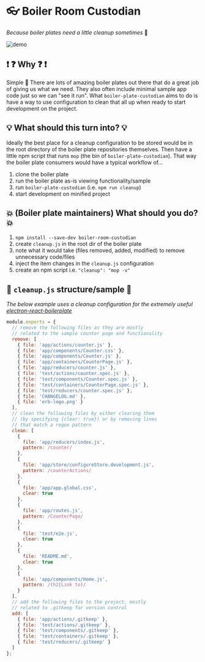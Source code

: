 # :eyeglasses: Boiler Room Custodian

*Because boiler plates need a little cleanup sometimes* :honeybee:

![demo](demo.gif)

## :exclamation: :question: Why :question: :exclamation:

Simple :full_moon_with_face: There are lots of amazing boiler plates out there that do a great job of giving us what we need.  They also often include minimal sample app code just so we can "see it run".  What `boiler-plate-custodian` aims to do is have a way to use configuration to clean that all up when ready to start development on the project.

## :bulb: What should this turn into? :bulb:

Ideally the best place for a cleanup configuration to be stored would be in the root directory of the boiler plate repositories themselves.  Then have a little npm script that runs `mop` (the bin of `boiler-plate-custodian`).  That way the boiler plate consumers would have a typical workflow of...

 1. clone the boiler plate
 2. run the boiler plate as-is viewing functionality/sample
 3. run `boiler-plate-custodian` (i.e. `npm run cleanup`)
 4. start development on minified project

## :boom: (Boiler plate maintainers) What should you do? :boom:

 1. `npm install --save-dev boiler-room-custodian`
 2. create `cleanup.js` in the root dir of the boiler plate
 3. note what it would take (files removed, added, modified) to remove unnecessary code/files
 4. inject the item changes in the `cleanup.js` configuration
 5. create an npm script i.e. `"cleanup": "mop -v"`

## :page_facing_up: `cleanup.js` structure/sample :page_facing_up:

*The below example uses a cleanup configuration for the extremely useful [electron-react-boilerplate](https://github.com/chentsulin/electron-react-boilerplate)*

```javascript
module.exports = {
  // remove the following files as they are mostly 
  // related to the sample counter page and functionality
  remove: [
    { file: 'app/actions/counter.js' },
    { file: 'app/components/Counter.css' },
    { file: 'app/components/Counter.js' },
    { file: 'app/containers/CounterPage.js' },
    { file: 'app/reducers/counter.js' },
    { file: 'test/actions/counter.spec.js' },
    { file: 'test/components/Counter.spec.js' },
    { file: 'test/containers/CounterPage.spec.js' },
    { file: 'test/reducers/counter.spec.js' },
    { file: 'CHANGELOG.md' },
    { file: 'erb-logo.png' }
  ],
  // clean the following files by either clearing them 
  // (by specifying {clear: true}) or by removing lines 
  // that match a regex pattern
  clean: [
    {
      file: 'app/reducers/index.js',
      pattern: /counter/
    },
    {
      file: 'app/store/configureStore.development.js',
      pattern: /counterActions/
    },
    {
      file: 'app/app.global.css',
      clear: true
    },
    {
      file: 'app/routes.js',
      pattern: /CounterPage/
    },
    {
      file: 'test/e2e.js',
      clear: true
    },
    {
      file: 'README.md',
      clear: true
    },
    {
      file: 'app/components/Home.js',
      pattern: /(h2|Link to)/
    }
  ],
  // add the following files to the project, mostly 
  // related to .gitkeep for version control
  add: [
    { file: 'app/actions/.gitkeep' },
    { file: 'test/actions/.gitkeep' },
    { file: 'test/components/.gitkeep' },
    { file: 'test/containers/.gitkeep' },
    { file: 'test/reducers/.gitkeep' }
  ]
};
```
